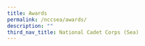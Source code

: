 ```yaml
---
title: Awards
permalink: /nccsea/awards/
description: ""
third_nav_title: National Cadet Corps (Sea)
---
```

